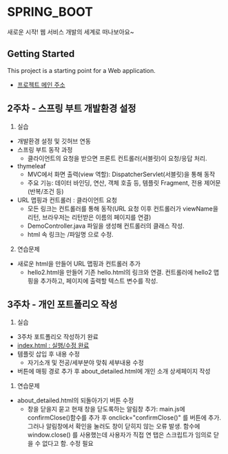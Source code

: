 # SPRING_BOOT

새로운 시작! 웹 서비스 개발의 세계로 떠나보아요~

## Getting Started

This project is a starting point for a Web application.

- [프로젝트 메인 주소](https://github.com/yeeuuuu/SPRING_20220997)

## 2주차 - 스프링 부트 개발환경 설정

1. 실습

- 개발환경 설정 및 깃허브 연동
- 스프링 부트 동작 과정
  - 클라이언트의 요청을 받으면 프론트 컨트롤러(서블릿)이 요청/응답 처리.
- thymeleaf
  - MVC에서 화면 출력(view 역할): DispatcherServlet(서블릿)을 통해 동작
  - 주요 기능: 데이터 바인딩, 연산, 객체 호출 등, 템플릿 Fragment, 전용 제어문(반복/조건 등)
- URL 맵핑과 컨트롤러 : 클라이언트 요청
  - 모든 링크는 컨트롤러를 통해 동작(URL 요청 이후 컨트롤러가 viewName을 리턴, 브라우저는 리턴받은 이름의 페이지를 연결)
  - DemoController.java 파일을 생성해 컨트롤러의 클래스 작성.
  - html 속 링크는 /파일명 으로 수정.

2. 연습문제

- 새로운 html을 만들어 URL 맵핑과 컨트롤러 추가
  - hello2.html을 만들어 기존 hello.html의 링크와 연결. 컨트롤러에 hello2 맵핑을 추가하고, 페이지에 출력할 텍스트 변수를 작성.

## 3주차 - 개인 포트폴리오 작성

1. 실습

- 3주차 포트폴리오 작성하기 완료
- [index.html : 실행/수정 완료](https://github.com/yeeuuuu/SPRING_20220997)
- 템플릿 삽입 후 내용 수정
  - 자기소개 및 전공/세부분야 맞춰 세부내용 수정
- 버튼에 매핑 경로 추가 후 about_detailed.html에 개인 소개 상세페이지 작성

1. 연습문제

- about_detailed.html의 되돌아가기 버튼 수정
  - 창을 닫을지 묻고 현재 창을 닫도록하는 알림창 추가: main.js에 confirmClose()함수를 추가 후 onclick="confirmClose()" 를 버튼에 추가. 그러나 알림창에서 확인을 눌러도 창이 닫히지 않는 오류 발생. 함수에 window.close() 를 사용했는데 사용자가 직접 연 탭은 스크립트가 임의로 닫을 수 없다고 함. 수정 필요
